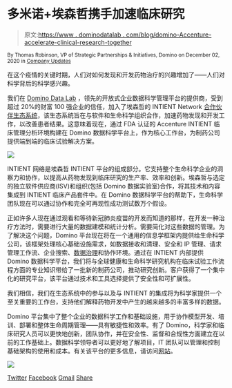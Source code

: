 # 多米诺+埃森哲携手加速临床研究

> 原文:[https://www . dominodatalab . com/blog/domino-Accenture-accelerate-clinical-research-together](https://www.dominodatalab.com/blog/domino-accenture-accelerate-clinical-research-together)

<small class="t-small">By Thomas Robinson, VP of Strategic Partnerships & Initiatives, Domino on December 02, 2020 in [Company Updates](/blog/company-updates/)</small>

在这个疫情的关键时期，人们对如何发现和开发药物治疗的兴趣增加了——人们对科学背后的科学感兴趣。

我们在 [Domino Data Lab](https://www.dominodatalab.com/) ，领先的开放式企业数据科学管理平台的提供商，受到超过 20%的财富 100 强企业的信任，加入了埃森哲的 INTIENT Network [合作伙伴生态系统](https://www.accenture.com/us-en/services/life-sciences/intient-network)，该生态系统旨在与软件和生命科学组织合作，加速药物发现和开发工作，以改善患者结果。这意味着现在，通过 FDA 认证的 Accenture INTIENT 临床管理分析环境构建在 Domino 数据科学平台上，作为核心工作台，为制药公司提供端到端的临床试验解决方案。

![](../Images/20b42bae12fd41d4c2f21933267b03dc.png)

INTIENT 网络是埃森哲 INTIENT 平台的组成部分。它支持整个生命科学企业的洞察力和协作，以提高从药物发现到临床研究的生产率、效率和创新。埃森哲与选定的独立软件供应商(ISV)和组织(包括 Domino 数据实验室)合作，将其技术和内容集成到 INTIENT 临床产品套件中。在 Domino 数据科学平台的帮助下，生命科学团队现在可以通过协作和完全可再现性成功测试数万个假设。

正如许多人现在通过观看和等待新冠肺炎疫苗的开发而知道的那样，在开发一种治疗方法时，需要进行大量的数据建模和统计分析。需要简化对这些数据的管理。为了解决这个问题，Domino 平台现在将在一个通用的信息学框架内提供给生命科学公司，该框架处理核心基础设施需求，如数据接收和清理、安全和 IP 管理、请求管理工作流、企业搜索、[数据治理](https://blog.dominodatalab.com/choosing-a-data-governance-framework)和协作环境。通过在 INTIENT 内部提供 Domino 数据科学平台，我们将与全球健康和生命科学研究机构在临床试验工作流程方面的专业知识带给了一批新的制药公司，推动研究创新。客户获得了一个集中化的研究平台，该平台通过技术和工具选择提供了安全性和可扩展性。

我们相信，我们在生态系统中的参与以及与 INTIENT 的集成将为科学家提供一个至关重要的工作台，支持他们解释药物开发中产生的越来越多的丰富多样的数据。

Domino 平台集中了整个企业的数据科学工作和基础设施，用于协作模型开发、培训、部署和整体生命周期管理——具有敏捷性和效率。有了 Domino，科学家和临床研究人员可以更快地创新，团队协作，并在安全性、监督和合规性方面建立在以前的工作基础上。数据科学领导者可以更好地了解项目，IT 团队可以管理和控制基础架构的使用和成本。有关该平台的更多信息，请访问[网站](https://www.dominodatalab.com/partners/accenture-intient/)。

![](../Images/b8a2c614a15b8453874f340d02f3101c.png)

[Twitter](/#twitter) [Facebook](/#facebook) [Gmail](/#google_gmail) [Share](https://www.addtoany.com/share#url=https%3A%2F%2Fwww.dominodatalab.com%2Fblog%2Fdomino-accenture-accelerate-clinical-research-together%2F&title=Domino%20%2B%20Accenture%20Accelerate%20Clinical%20Research%20Together)